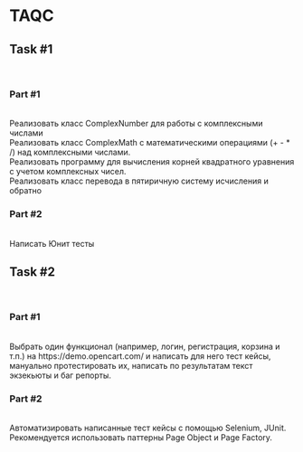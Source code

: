 # TAQC
<h2>Task #1</h2><br>
<h3>Part #1</h2><br>
Реализовать класс ComplexNumber для работы с комплексными числами<br>
Реализовать класс ComplexMath с математическими операциями (+ - * /) над комплексными числами.<br>
Реализовать программу для вычисления корней квадратного уравнения с учетом комплексных чисел.<br>
Реализовать класс перевода в пятиричную систему исчисления и обратно<br>
<h3>Part #2</h3><br>
Написать Юнит тесты<br>
<h2>Task #2</h2><br>
<h3>Part #1</h3><br>
Выбрать один функционал (например, логин, регистрация, корзина и т.п.) на https://demo.opencart.com/ и написать для него тест кейсы, мануально протестировать их, написать по результатам  текст экзекьюты и баг репорты.<br>
<h3>Part #2</h3><br>
Автоматизировать написанные тест кейсы с помощью Selenium, JUnit. Рекомендуется использовать паттерны Page Object и Page Factory.
